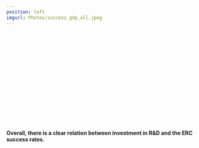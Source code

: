```yaml
---
position: left
imgurl: Photos/success_gdp_all.jpeg
---
```


<br/><br/>
<br/><br/>
<br/><br/>
<br/><br/>
<br/><br/>
<br/><br/>
<br/><br/>

#### Overall, there is a clear relation between investment in R&D and the ERC success rates. 